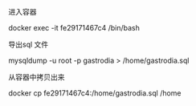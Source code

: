 进入容器

docker exec -it fe29171467c4 /bin/bash



导出sql 文件 

mysqldump -u root -p gastrodia > /home/gastrodia.sql



从容器中拷贝出来

docker cp fe29171467c4:/home/gastrodia.sql /home